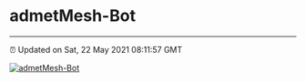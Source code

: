 # admetMesh-Bot
---
⏰ Updated on Sat, 22 May 2021 08:11:57 GMT

[![admetMesh-Bot](https://github.com/kotori-y/admetMesh-bot/actions/workflows/main.yml/badge.svg)](https://github.com/kotori-y/admetMesh-bot/actions/workflows/main.yml)
